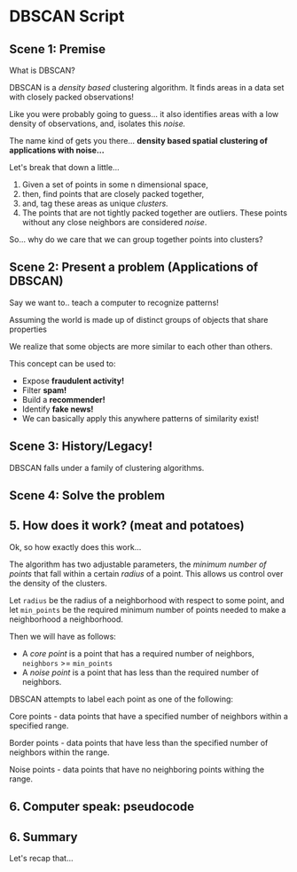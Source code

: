 # DBSCAN Script

## Scene 1: Premise

What is DBSCAN?

DBSCAN is a *density based* clustering algorithm. It finds areas in a data set with closely packed observations! 

Like you were probably going to guess... it also identifies areas with a low density of observations, and, isolates this *noise.*

The name kind of gets you there... **density based spatial clustering of applications with noise...**

Let's break that down a little...

1. Given a set of points in some n dimensional space,
2. then, find points that are closely packed together,
3. and, tag these areas as unique *clusters.*
4. The points that are not tightly packed together are outliers. These points without any close neighbors are considered *noise*.

So... why do we care that we can group together points into clusters?

## Scene 2: Present a problem (Applications of DBSCAN)

Say we want to.. teach a computer to recognize patterns!

Assuming the world is made up of distinct groups of objects that share properties

We realize that some objects are more similar to each other than others.

This concept can be used to:
- Expose **fraudulent activity!**
- Filter **spam!**
- Build a **recommender!**
- Identify **fake news!**
- We can basically apply this anywhere patterns of similarity exist!

## Scene 3: History/Legacy!
DBSCAN falls under a family of clustering algorithms.

## Scene 4: Solve the problem

## 5. How does it work? (meat and potatoes)

Ok, so how exactly does this work...

The algorithm has two adjustable parameters, the *minimum number of points* that fall within a certain *radius* of a point. This allows us control over the density of the clusters.

Let `radius`  be the radius of a neighborhood with respect to some point, and let `min_points` be the required minimum number of points needed to make a neighborhood a neighborhood.

Then we will have as follows:
- A *core point* is a point that has a required number of neighbors, `neighbors` >= `min_points`
- A *noise point* is a point that has less than the required number of neighbors.

DBSCAN attempts to label each point as one of the following:

Core points - data points that have a specified number of neighbors within a specified range.

Border points - data points that have less than the specified number of neighbors within the range.

Noise points - data points that have no neighboring points withing the range.

## 6. Computer speak: pseudocode

## 6. Summary

Let's recap that...

